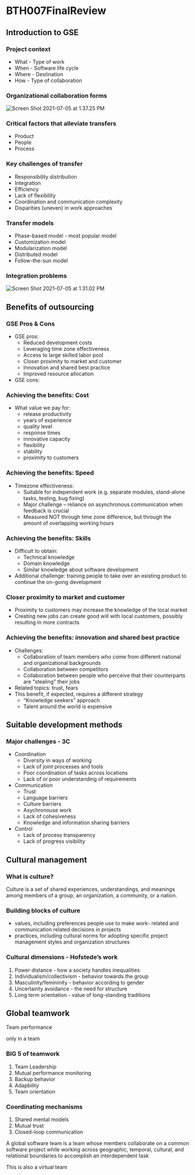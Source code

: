 # BTH007FinalReview

## Introduction to GSE

### Project context

- What - Type of work
- When - Software life cycle
- Where - Destination
- How - Type of collaboration

### Organizational collaboration forms

![Screen Shot 2021-07-05 at 1.37.25 PM](https://gitee.com/Sa1vation/my-pic-bed/raw/master/typora_imgs/20210705133730.png)

### Critical factors that alleviate transfers

- Product
- People
- Process

### Key challenges of transfer

- Responsibility distribution
- Integration
- Efficiency
- Lack of flexibility
- Coordination and communication complexity
- Disparities (uneven) in work approaches

### Transfer models

- Phase-based model - most popular model
- Customization model
- Modularization model
- Distributed model
- Follow-the-sun model

### Integration problems

![Screen Shot 2021-07-05 at 1.31.02 PM](https://gitee.com/Sa1vation/my-pic-bed/raw/master/typora_imgs/20210705133107.png)

## Benefits of outsourcing

### GSE Pros & Cons

- GSE pros:
  - Reduced development costs
  - Leveraging time zone effectiveness
  - Access to large skilled labor pool
  - Closer proximity to market and customer
  - Innovation and shared best practice
  - Improved resource allocation
- GSE cons:

### Achieving the benefits: Cost

- What value we pay for:
  - release productivity
  - years of experience
  - quality level 
  - response times
  - innovative capacity
  - flexibility
  - stability
  - proximity to customers

### Achieving the benefits: Speed

- Timezone effectiveness:
  - Suitable for independent work (e.g. separate modules, stand-alone tasks, testing, bug fixing)
  - Major challenge – reliance on asynchronous communication when feedback is crucial
  - Measured NOT through time zone difference, but through the amount of overlapping working hours

### Achieving the benefits: Skills

- Difficult to obtain:
  - Technical knowledge
  - Domain knowledge
  - Similar knowledge about software development
- Additional challenge: training people to take over an existing product to continue the on-going development

### Closer proximity to market and customer

- Proximity to customers may increase the knowledge of the local market
- Creating new jobs can create good will with local customers, possibly resulting in more contracts

### Achieving the benefits: innovation and shared best practice

- Challenges:
  - Collaboration of team members who come from different national and organizational backgrounds
  - Collaboration between competitors
  - Collaboration between people who perceive that their counterparts are “stealing” their jobs
- Related topics: trust, fears
- This benefit, if expected, requires a different strategy
  - “Knowledge seekers” approach
  - Talent around the world is expensive

## Suitable development methods

### Major challenges - 3C

- Coordination
  - Diversity in ways of working
  - Lack of joint processes and tools
  - Poor coordination of tasks across locations
  - Lack of or poor understanding of requirements
- Communication
  - Trust
  - Language barriers
  - Culture barriers
  - Asychronouse work
  - Lack of cohesiveness
  - Knowledge and information sharing barriers
- Control
  - Lack of process transparency
  - Lack of progress visibility

## Cultural management 

### What is culture?

Culture is a set of shared experiences, understandings, and meanings among members of a group, an organization, a community, or a nation.

### Building blocks of culture

- values, including preferences people use to make work- related and communication related decisions in projects
- practices, including cultural norms for adopting specific project management styles and organization structures

### Cultural dimensions - Hofstede’s work

1. Power distance - how a society handles inequalities
2. Individualism/collectivism - behavior towards the group
3. Masculinity/femininity - behavior according to gender
4. Uncertainty avoidance - the need for structure
5. Long term orientation - value of long-standing traditions

## Global teamwork

Team performance

only in a team

### BIG 5 of teamwork

1. Team Leadership
2. Mutual performance monitoring
3. Backup behavior
4. Adapbility
5. Team orientation

### Coordinating mechanisms

1. Shared mental models
2. Mutual trust
3. Closed-loop communication

A global software team is a team whose members collaborate on a common software project while working across geographic, temporal, cultural, and relational boundaries to accomplish an interdependent task

This is also a virtual team

